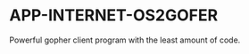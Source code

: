 APP-INTERNET-OS2GOFER
=====================

Powerful gopher client program with the least amount of code.
